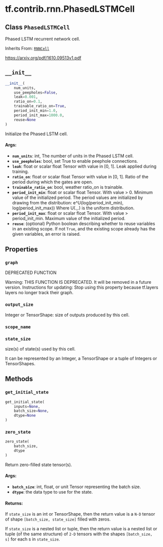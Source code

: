 <div itemscope itemtype="http://developers.google.com/ReferenceObject">
<meta itemprop="name" content="tf.contrib.rnn.PhasedLSTMCell" />
<meta itemprop="path" content="Stable" />
<meta itemprop="property" content="graph"/>
<meta itemprop="property" content="output_size"/>
<meta itemprop="property" content="scope_name"/>
<meta itemprop="property" content="state_size"/>
<meta itemprop="property" content="__init__"/>
<meta itemprop="property" content="get_initial_state"/>
<meta itemprop="property" content="zero_state"/>
</div>

# tf.contrib.rnn.PhasedLSTMCell

## Class `PhasedLSTMCell`

Phased LSTM recurrent network cell.

Inherits From: [`RNNCell`](../../../tf/nn/rnn_cell/RNNCell.md)

<!-- Placeholder for "Used in" -->

https://arxiv.org/pdf/1610.09513v1.pdf

<h2 id="__init__"><code>__init__</code></h2>

``` python
__init__(
    num_units,
    use_peepholes=False,
    leak=0.001,
    ratio_on=0.1,
    trainable_ratio_on=True,
    period_init_min=1.0,
    period_init_max=1000.0,
    reuse=None
)
```

Initialize the Phased LSTM cell.


#### Args:


* <b>`num_units`</b>: int, The number of units in the Phased LSTM cell.
* <b>`use_peepholes`</b>: bool, set True to enable peephole connections.
* <b>`leak`</b>: float or scalar float Tensor with value in [0, 1]. Leak applied
    during training.
* <b>`ratio_on`</b>: float or scalar float Tensor with value in [0, 1]. Ratio of the
    period during which the gates are open.
* <b>`trainable_ratio_on`</b>: bool, weather ratio_on is trainable.
* <b>`period_init_min`</b>: float or scalar float Tensor. With value > 0.
    Minimum value of the initialized period.
    The period values are initialized by drawing from the distribution:
    e^U(log(period_init_min), log(period_init_max))
    Where U(.,.) is the uniform distribution.
* <b>`period_init_max`</b>: float or scalar float Tensor.
    With value > period_init_min. Maximum value of the initialized period.
* <b>`reuse`</b>: (optional) Python boolean describing whether to reuse variables
  in an existing scope. If not `True`, and the existing scope already has
  the given variables, an error is raised.



## Properties

<h3 id="graph"><code>graph</code></h3>

DEPRECATED FUNCTION

Warning: THIS FUNCTION IS DEPRECATED. It will be removed in a future version.
Instructions for updating:
Stop using this property because tf.layers layers no longer track their graph.

<h3 id="output_size"><code>output_size</code></h3>

Integer or TensorShape: size of outputs produced by this cell.


<h3 id="scope_name"><code>scope_name</code></h3>




<h3 id="state_size"><code>state_size</code></h3>

size(s) of state(s) used by this cell.

It can be represented by an Integer, a TensorShape or a tuple of Integers
or TensorShapes.



## Methods

<h3 id="get_initial_state"><code>get_initial_state</code></h3>

``` python
get_initial_state(
    inputs=None,
    batch_size=None,
    dtype=None
)
```




<h3 id="zero_state"><code>zero_state</code></h3>

``` python
zero_state(
    batch_size,
    dtype
)
```

Return zero-filled state tensor(s).


#### Args:


* <b>`batch_size`</b>: int, float, or unit Tensor representing the batch size.
* <b>`dtype`</b>: the data type to use for the state.


#### Returns:

If `state_size` is an int or TensorShape, then the return value is a
`N-D` tensor of shape `[batch_size, state_size]` filled with zeros.

If `state_size` is a nested list or tuple, then the return value is
a nested list or tuple (of the same structure) of `2-D` tensors with
the shapes `[batch_size, s]` for each s in `state_size`.




